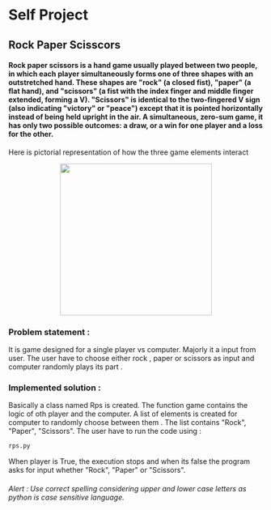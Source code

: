 # Self Project
<h2>Rock Paper Scisscors</h2>
<p><h4>Rock paper scissors  is a hand game usually played between two people, in which each player simultaneously forms one of three shapes with an outstretched hand. 
These shapes are "rock" (a closed fist), "paper" (a flat hand), and "scissors" (a fist with the index finger and middle finger extended, forming a V). 
"Scissors" is identical to the two-fingered V sign (also indicating "victory" or "peace") except that it is pointed horizontally instead of being held upright in the air.
A simultaneous, zero-sum game, it has only two possible outcomes: a draw, or a win for one player and a loss for the other.</h4><p/>

<p> Here is pictorial representation of how the three game elements interact</p>
<p align="center"><img src="https://upload.wikimedia.org/wikipedia/commons/thumb/6/67/Rock-paper-scissors.svg/1200px-Rock-paper-scissors.svg.png" width="300" height="300"></p>

 <h3>Problem statement : </h3>
<p>It is game designed for a single player vs computer. Majorly it a input from user. The user have to choose either rock , paper or scissors as input and computer randomly plays its part .   </p>
<h3>Implemented solution : </h3>
<p>Basically a class named Rps is created. The function game contains the logic of oth player and the computer.
A list of elements is created for computer to randomly choose between them . The list contains "Rock", "Paper", "Scissors". The user have to run the code using :

```python
rps.py
```
 When player is True, the execution stops and when its false the program asks for input whether "Rock", "Paper" or  "Scissors".</p>

<h6> Alert : Use correct spelling considering upper and lower case letters as python is case sensitive language.</h6>

